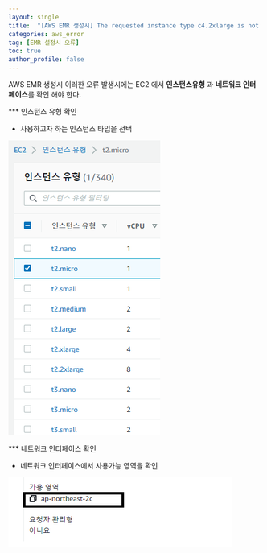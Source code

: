 ```yaml
---
layout: single
title:  "[AWS EMR 생성시] The requested instance type c4.2xlarge is not supported in the requested availability zone 오류 발생"
categories: aws_error
tag: [EMR 설정시 오류]
toc: true
author_profile: false
---
```


AWS EMR 생성시 이러한 오류 발생시에는 EC2 에서 <b>인스턴스유형</b> 과 <b>네트워크 인터페이스</b>를 확인 해야 한다.

*** 인스턴스 유형 확인
* 사용하고자 하는 인스턴스 타입을 선택
  
<img src="../../images/2022-08-14-aws_err/pic-1.png">   

*** 네트워크 인터페이스 확인
* 네트워크 인터페이스에서 사용가능 영역을 확인

<img src="../../images/2022-08-14-aws_err/pic-2.png">   